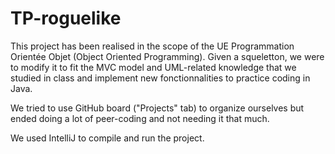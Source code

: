 # TP-roguelike

This project has been realised in the scope of the UE Programmation Orientée Objet (Object Oriented Programming). 
Given a squeletton, we were to modify it to fit the MVC model and UML-related knowledge that we studied in class and implement new fonctionnalities to practice coding in Java.

We tried to use GitHub board ("Projects" tab) to organize ourselves but ended doing a lot of peer-coding and not needing it that much. 

We used IntelliJ to compile and run the project. 
